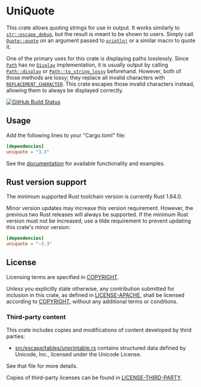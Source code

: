 # UniQuote

This crate allows quoting strings for use in output. It works similarly to
[`str::escape_debug`], but the result is meant to be shown to users. Simply
call [`Quote::quote`] on an argument passed to [`println!`] or a similar macro
to quote it.

One of the primary uses for this crate is displaying paths losslessly. Since
[`Path`] has no [`Display`] implementation, it is usually output by calling
[`Path::display`] or [`Path::to_string_lossy`] beforehand. However, both of
those methods are lossy; they replace all invalid characters with
[`REPLACEMENT_CHARACTER`]. This crate escapes those invalid characters instead,
allowing them to always be displayed correctly.

[![GitHub Build Status](https://github.com/dylni/uniquote/workflows/build/badge.svg?branch=master)](https://github.com/dylni/uniquote/actions?query=branch%3Amaster)

## Usage

Add the following lines to your "Cargo.toml" file:

```toml
[dependencies]
uniquote = "3.3"
```

See the [documentation] for available functionality and examples.

## Rust version support

The minimum supported Rust toolchain version is currently Rust 1.64.0.

Minor version updates may increase this version requirement. However, the
previous two Rust releases will always be supported. If the minimum Rust
version must not be increased, use a tilde requirement to prevent updating this
crate's minor version:

```toml
[dependencies]
uniquote = "~3.3"
```

## License

Licensing terms are specified in [COPYRIGHT].

Unless you explicitly state otherwise, any contribution submitted for inclusion
in this crate, as defined in [LICENSE-APACHE], shall be licensed according to
[COPYRIGHT], without any additional terms or conditions.

### Third-party content

This crate includes copies and modifications of content developed by third
parties:

- [src/escape/tables/unprintable.rs] contains structured data defined by
  Unicode, Inc., licensed under the Unicode License.

See that file for more details.

Copies of third-party licenses can be found in [LICENSE-THIRD-PARTY].

[COPYRIGHT]: https://github.com/dylni/uniquote/blob/master/COPYRIGHT
[`Display`]: https://doc.rust-lang.org/std/fmt/trait.Display.html
[documentation]: https://docs.rs/uniquote
[LICENSE-APACHE]: https://github.com/dylni/uniquote/blob/master/LICENSE-APACHE
[LICENSE-THIRD-PARTY]: https://github.com/dylni/uniquote/blob/master/LICENSE-THIRD-PARTY
[`Path`]: https://doc.rust-lang.org/std/path/struct.Path.html
[`Path::display`]: https://doc.rust-lang.org/std/path/struct.Path.html#method.display
[`Path::to_string_lossy`]: https://doc.rust-lang.org/std/path/struct.Path.html#method.to_string_lossy
[`println!`]: https://doc.rust-lang.org/std/macro.println.html
[`Quote::quote`]: https://docs.rs/uniquote/*/uniquote/trait.Quote.html#method.quote
[`REPLACEMENT_CHARACTER`]: https://doc.rust-lang.org/std/char/constant.REPLACEMENT_CHARACTER.html
[src/escape/tables/unprintable.rs]: https://github.com/dylni/uniquote/blob/master/src/escape/tables/unprintable.rs
[`str::escape_debug`]: https://doc.rust-lang.org/std/primitive.str.html#method.escape_debug
